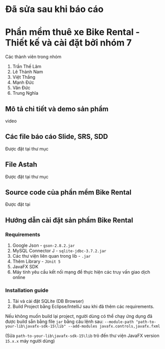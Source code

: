 # Đã sửa sau khi báo cáo
# Phần mềm thuê xe Bike Rental - Thiết kế và cài đặt bởi nhóm 7

Các thành viên trong nhóm

1. Trần Thế Lâm
2. Lê Thành Nam
3. Việt Thắng
4. Mạnh Đức
5. Văn Đức
6. Trung Nghĩa

## Mô tả chi tiết và demo sản phẩm

video

## Các file báo cáo Slide, SRS, SDD

Được đặt tại thư mục 

## File Astah

Được đặt tại thư mục 

## Source code của phần mềm Bike Rental

Được đặt tại 

## Hướng dẫn cài đặt sản phẩm Bike Rental

### Requirements

1. Google Json - `gson-2.8.2.jar`
2. MySQL Connector J - `sqlite-jdbc-3.7.2.jar`
3. Các thư viện liên quan trong lib - `.jar`
4. Thêm Library - `JUnit 5`
5. JavaFX SDK
6. Máy tính yêu cầu kết nối mạng để thực hiện các truy vấn giao dịch online

### Installation guide

1. Tải và cài đặt SQLite (DB Browser)
2. Build Project bằng Eclipse/IntelliJ sau khi đã thêm các requirements.

Nếu không muốn build lại project, người dùng có thể chạy ứng dụng đã được build sẵn bằng file `jar` bằng câu lệnh sau:
`--module-path "path-to-your-lib\javafx-sdk-15\lib" --add-modules javafx.controls,javafx.fxml`

(Sửa `path-to-your-lib\javafx-sdk-15\lib` trỏ đến thư viện JavaFX version `15.x.x` máy người dùng)


